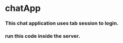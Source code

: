 # chatApp

### This chat application uses tab session to login.

### run this code inside the server.
